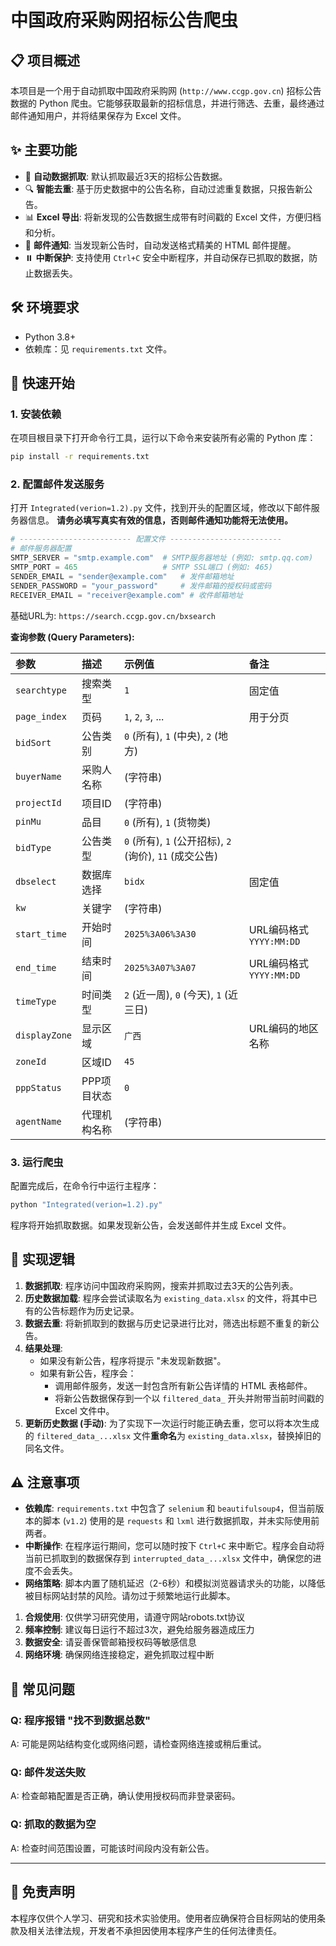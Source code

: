 # 中国政府采购网招标公告爬虫

## 📋 项目概述
本项目是一个用于自动抓取中国政府采购网 (`http://www.ccgp.gov.cn`) 招标公告数据的 Python 爬虫。它能够获取最新的招标信息，并进行筛选、去重，最终通过邮件通知用户，并将结果保存为 Excel 文件。

## ✨ 主要功能
- 🔄 **自动数据抓取**: 默认抓取最近3天的招标公告数据。
- 🔍 **智能去重**: 基于历史数据中的公告名称，自动过滤重复数据，只报告新公告。
- 📊 **Excel 导出**: 将新发现的公告数据生成带有时间戳的 Excel 文件，方便归档和分析。
- 📧 **邮件通知**: 当发现新公告时，自动发送格式精美的 HTML 邮件提醒。
- ⏸️ **中断保护**: 支持使用 `Ctrl+C` 安全中断程序，并自动保存已抓取的数据，防止数据丢失。

## 🛠️ 环境要求
- Python 3.8+
- 依赖库：见 `requirements.txt` 文件。

## 🚀 快速开始

### 1. 安装依赖
在项目根目录下打开命令行工具，运行以下命令来安装所有必需的 Python 库：
```bash
pip install -r requirements.txt
```

### 2. 配置邮件发送服务
打开 `Integrated(verion=1.2).py` 文件，找到开头的配置区域，修改以下邮件服务器信息。
**请务必填写真实有效的信息，否则邮件通知功能将无法使用。**

```python
# ------------------------- 配置文件 -------------------------
# 邮件服务器配置
SMTP_SERVER = "smtp.example.com"  # SMTP服务器地址 (例如: smtp.qq.com)
SMTP_PORT = 465                   # SMTP SSL端口 (例如: 465)
SENDER_EMAIL = "sender@example.com"   # 发件邮箱地址
SENDER_PASSWORD = "your_password"     # 发件邮箱的授权码或密码
RECEIVER_EMAIL = "receiver@example.com" # 收件邮箱地址
```

基础URL为: `https://search.ccgp.gov.cn/bxsearch`

**查询参数 (Query Parameters):**

| 参数 | 描述 | 示例值 | 备注 |
| :--- | :--- | :--- | :--- |
| `searchtype` | 搜索类型 | `1` | 固定值 |
| `page_index` | 页码 | `1`, `2`, `3`, ... | 用于分页 |
| `bidSort` | 公告类别 | `0` (所有), `1` (中央), `2` (地方) | |
| `buyerName` | 采购人名称 | (字符串) | |
| `projectId` | 项目ID | (字符串) | |
| `pinMu` | 品目 | `0` (所有), `1` (货物类) | |
| `bidType` | 公告类型 | `0` (所有), `1` (公开招标), `2` (询价), `11` (成交公告) | |
| `dbselect` | 数据库选择 | `bidx` | 固定值 |
| `kw` | 关键字 | (字符串) | |
| `start_time` | 开始时间 | `2025%3A06%3A30` | URL编码格式 `YYYY:MM:DD` |
| `end_time` | 结束时间 | `2025%3A07%3A07` | URL编码格式 `YYYY:MM:DD` |
| `timeType` | 时间类型 | `2` (近一周), `0` (今天), `1` (近三日) | |
| `displayZone`| 显示区域 | `广西` | URL编码的地区名称 |
| `zoneId` | 区域ID | `45` | |
| `pppStatus` | PPP项目状态 | `0` | |
| `agentName` | 代理机构名称 | (字符串) | |

### 3. 运行爬虫
配置完成后，在命令行中运行主程序：
```bash
python "Integrated(verion=1.2).py"
```
程序将开始抓取数据。如果发现新公告，会发送邮件并生成 Excel 文件。

## 📝 实现逻辑

1.  **数据抓取**: 程序访问中国政府采购网，搜索并抓取过去3天的公告列表。
2.  **历史数据加载**: 程序会尝试读取名为 `existing_data.xlsx` 的文件，将其中已有的公告标题作为历史记录。
3.  **数据去重**: 将新抓取到的数据与历史记录进行比对，筛选出标题不重复的新公告。
4.  **结果处理**:
    - 如果没有新公告，程序将提示 "未发现新数据"。
    - 如果有新公告，程序会：
        - 调用邮件服务，发送一封包含所有新公告详情的 HTML 表格邮件。
        - 将新公告数据保存到一个以 `filtered_data_` 开头并附带当前时间戳的 Excel 文件中。
5.  **更新历史数据 (手动)**: 为了实现下一次运行时能正确去重，您可以将本次生成的 `filtered_data_...xlsx` 文件**重命名**为 `existing_data.xlsx`，替换掉旧的同名文件。

## ⚠️ 注意事项
- **依赖库**: `requirements.txt` 中包含了 `selenium` 和 `beautifulsoup4`，但当前版本的脚本 (`v1.2`) 使用的是 `requests` 和 `lxml` 进行数据抓取，并未实际使用前两者。
- **中断操作**: 在程序运行期间，您可以随时按下 `Ctrl+C` 来中断它。程序会自动将当前已抓取到的数据保存到 `interrupted_data_...xlsx` 文件中，确保您的进度不会丢失。
- **网络策略**: 脚本内置了随机延迟（2-6秒）和模拟浏览器请求头的功能，以降低被目标网站封禁的风险。请勿过于频繁地运行此脚本。
  
1. **合规使用**: 仅供学习研究使用，请遵守网站robots.txt协议
2. **频率控制**: 建议每日运行不超过3次，避免给服务器造成压力
3. **数据安全**: 请妥善保管邮箱授权码等敏感信息
4. **网络环境**: 确保网络连接稳定，避免抓取过程中断

## 🐛 常见问题

### Q: 程序报错 "找不到数据总数"
A: 可能是网站结构变化或网络问题，请检查网络连接或稍后重试。

### Q: 邮件发送失败
A: 检查邮箱配置是否正确，确认使用授权码而非登录密码。

### Q: 抓取的数据为空
A: 检查时间范围设置，可能该时间段内没有新公告。

---

## 📄 免责声明
本程序仅供个人学习、研究和技术实验使用。使用者应确保符合目标网站的使用条款及相关法律法规，开发者不承担因使用本程序产生的任何法律责任。
